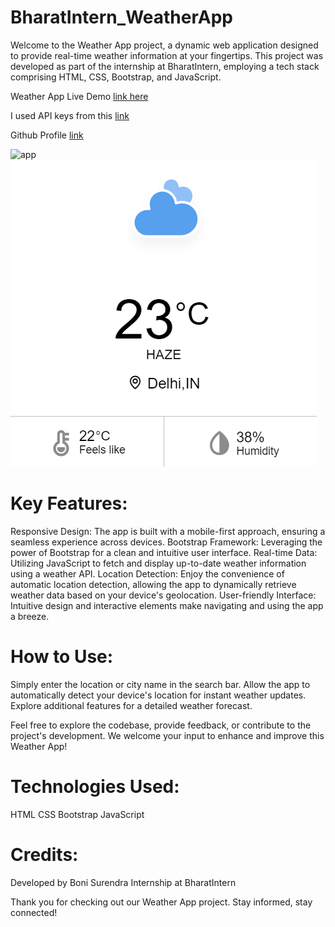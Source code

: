 # BharatIntern_WeatherApp
Welcome to the Weather App project, a dynamic web application designed to provide real-time weather information at your fingertips. This project was developed as part of the internship at BharatIntern, employing a tech stack comprising HTML, CSS, Bootstrap, and JavaScript.

Weather App Live Demo [link here]()

I used API keys from this [link]()

Github Profile [link]()

![app](assets/weatherApp1.png) 
![app](assets/weatherApp2.png)

# Key Features:
Responsive Design: The app is built with a mobile-first approach, ensuring a seamless experience across devices.
Bootstrap Framework: Leveraging the power of Bootstrap for a clean and intuitive user interface.
Real-time Data: Utilizing JavaScript to fetch and display up-to-date weather information using a weather API.
Location Detection: Enjoy the convenience of automatic location detection, allowing the app to dynamically retrieve weather data based on your device's geolocation.
User-friendly Interface: Intuitive design and interactive elements make navigating and using the app a breeze.

# How to Use:
Simply enter the location or city name in the search bar.
Allow the app to automatically detect your device's location for instant weather updates.
Explore additional features for a detailed weather forecast.

Feel free to explore the codebase, provide feedback, or contribute to the project's development. We welcome your input to enhance and improve this Weather App!

# Technologies Used:
HTML
CSS
Bootstrap
JavaScript

# Credits:
Developed by Boni Surendra
Internship at BharatIntern

Thank you for checking out our Weather App project. Stay informed, stay connected!
